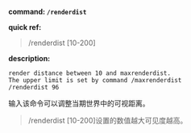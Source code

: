 <!-- BEGIN_AUTOGEN: do NOT edit in this block -->

**command: `/renderdist`**

**quick ref:**
> /renderdist [10-200]

**description:**

```
render distance between 10 and maxrenderdist. 
The upper limit is set by command /maxrenderdist 
/renderdist 96
```

<!-- END_AUTOGEN-->
输入该命令可以调整当期世界中的可视距离。
> /renderdist [10-200]设置的数值越大可见度越高。